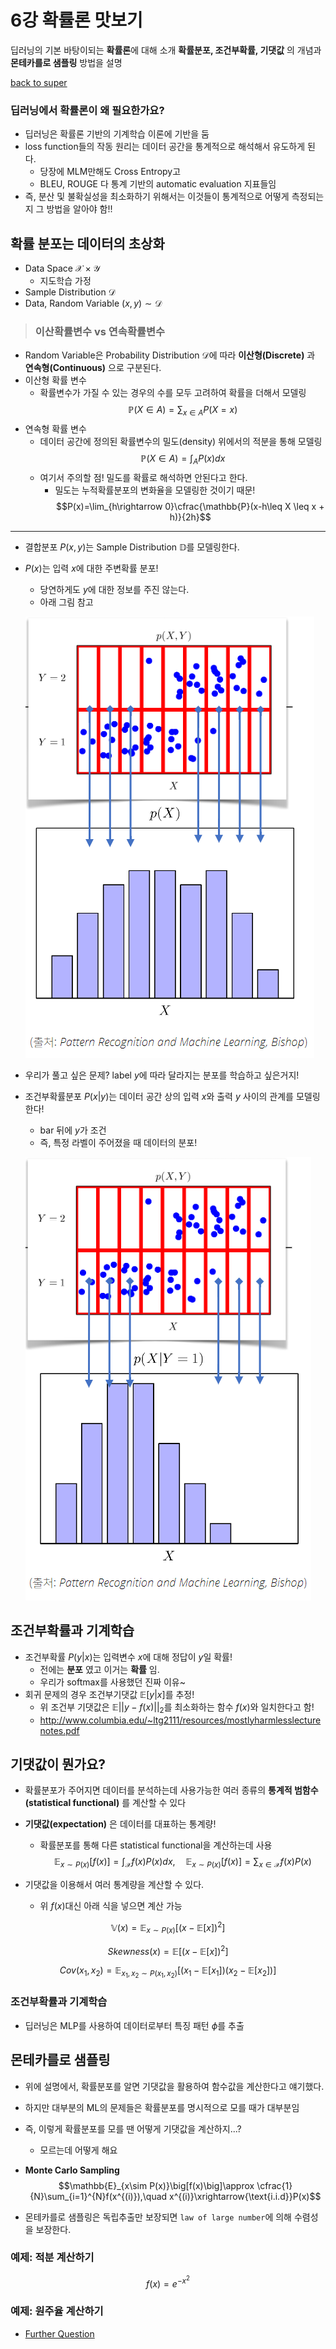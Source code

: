 # 6강 확률론 맛보기
딥러닝의 기본 바탕이되는 **확률론**에 대해 소개
**확률분포, 조건부확률, 기댓값** 의 개념과 **몬테카를로 샘플링** 방법을 설명

[back to super](https://github.com/jinmang2/BoostCamp_AI_Tech_2/tree/main/u-stage/ai_math)

### 딥러닝에서 확률론이 왜 필요한가요?
- 딥러닝은 확률론 기반의 기계학습 이론에 기반을 둠
- loss function들의 작동 원리는 데이터 공간을 통계적으로 해석해서 유도하게 된다.
    - 당장에 MLM만해도 Cross Entropy고
    - BLEU, ROUGE 다 통계 기반의 automatic evaluation 지표들임
- 즉, 분산 및 불확실성을 최소화하기 위해서는 이것들이 통계적으로 어떻게 측정되는지 그 방법을 알아야 함!!

## 확률 분포는 데이터의 초상화
- Data Space $\mathcal{X}\times\mathcal{Y}$
    - 지도학습 가정
- Sample Distribution $\mathcal{D}$
- Data, Random Variable $(x,y) \sim \mathcal{D}$

>### 이산확률변수 vs 연속확률변수
- Random Variable은 Probability Distribution $\mathcal{D}$에 따라 **이산형(Discrete)** 과 **연속형(Continuous)** 으로 구분된다.
- 이산형 확률 변수
    - 확률변수가 가질 수 있는 경우의 수를 모두 고려하여 확률을 더해서 모델링
    $$\mathbb{P}(X\in A) = \sum_{x\in A}P(X=x)$$
- 연속형 확률 변수
    - 데이터 공간에 정의된 확률변수의 밀도(density) 위에서의 적분을 통해 모델링
    $$\mathbb{P}(X\in A) = \int_A P(x)dx$$
    - 여기서 주의할 점! 밀도를 확률로 해석하면 안된다고 한다.
        - 밀도는 누적확률분포의 변화율을 모델링한 것이기 때문!
        $$P(x)=\lim_{h\rightarrow 0}\cfrac{\mathbb{P}(x-h\leq X \leq x + h)}{2h}$$
---

- 결합분포 $P(x,y)$는 Sample Distribution $\mathbb{D}$를 모델링한다.
- $P(x)$는 입력 $x$에 대한 주변확률 분포!
    - 당연하게도 $y$에 대한 정보를 주진 않는다.
    - 아래 그림 참고

    ![img](../../../assets/img/u-stage/probability1.PNG)
- 우리가 풀고 싶은 문제? label $y$에 따라 달라지는 분포를 학습하고 싶은거지!
- 조건부확률분포 $P(x|y)$는 데이터 공간 상의 입력 $x$와 출력 $y$ 사이의 관계를 모델링한다!
    - bar 뒤에 $y$가 조건
    - 즉, 특정 라벨이 주어졌을 때 데이터의 분포!

    ![img](../../../assets/img/u-stage/probability2.PNG)

## 조건부확률과 기계학습
- 조건부확률 $P(y|x)$는 입력변수 $x$에 대해 정답이 $y$일 확률!
    - 전에는 **분포** 였고 이거는 **확률** 임.
    - 우리가 softmax를 사용했던 진짜 이유~
- 회귀 문제의 경우 조건부기댓값 $\mathbb{E}[y|x]$를 추정!
    - 위 조건부 기댓값은 $\mathbb{E}\lvert\lvert y-f(x)\rvert\rvert_2$를 최소화하는 함수 $f(x)$와 일치한다고 함!
    - http://www.columbia.edu/~ltg2111/resources/mostlyharmlesslecturenotes.pdf

## 기댓값이 뭔가요?
- 확률분포가 주어지면 데이터를 분석하는데 사용가능한 여러 종류의 **통계적 범함수(statistical functional)** 를 계산할 수 있다
- **기댓값(expectation)** 은 데이터를 대표하는 통계량!
    - 확률분포를 통해 다른 statistical functional을 계산하는데 사용
$$\mathbb{E}_{x\sim P(x)}\big[f(x)\big]=\int_{\mathcal{X}}f(x)P(x)dx,\quad\mathbb{E}_{x\sim P(x)}\big[f(x)\big]=\sum_{x\in\mathcal{X}}f(x)P(x)$$

- 기댓값을 이용해서 여러 통계량을 계산할 수 있다.
    - 위 $f(x)$대신 아래 식을 넣으면 계산 가능

$$\mathbb{V}(x)=\mathbb{E}_{x\sim P(x)}\big[(x-\mathbb{E}[x])^2 \big]$$

$$Skewness(x)=\mathbb{E}\big[(x-\mathbb{E}[x])^2 \big]$$

$$Cov(x_1,x_2)=\mathbb{E}_{x_1,x_2\sim P(x_1,x_2)}\big[(x_1-\mathbb{E}[x_1])(x_2-\mathbb{E}[x_2])\big]$$

### 조건부확률과 기계학습
- 딥러닝은 MLP를 사용하여 데이터로부터 특징 패턴 $\phi$를 추출

## 몬테카를로 샘플링
- 위에 설명에서, 확률분포를 알면 기댓값을 활용하여 함수값을 계산한다고 얘기했다.
- 하지만 대부분의 ML의 문제들은 확률분포를 명시적으로 모를 때가 대부분임
- 즉, 이렇게 확률분포를 모를 땐 어떻게 기댓값을 계산하지...?
    - 모르는데 어떻게 해요
- **Monte Carlo Sampling**
$$\mathbb{E}_{x\sim P(x)}\big[f(x)\big]\approx \cfrac{1}{N}\sum_{i=1}^{N}f(x^{(i)}),\quad x^{(i)}\xrightarrow{\text{i.i.d}}P(x)$$

- 몬테카를로 샘플링은 독립추출만 보장되면 `law of large number`에 의해 수렴성을 보장한다.

### 예제: 적분 계산하기
$$f(x)=e^{-x^2}$$

### 예제: 원주율 계산하기
- [Further Question](https://github.com/jinmang2/BoostCamp_AI_Tech_2/tree/main/u-stage/ai_math/ch06_probability/further_question.md)
